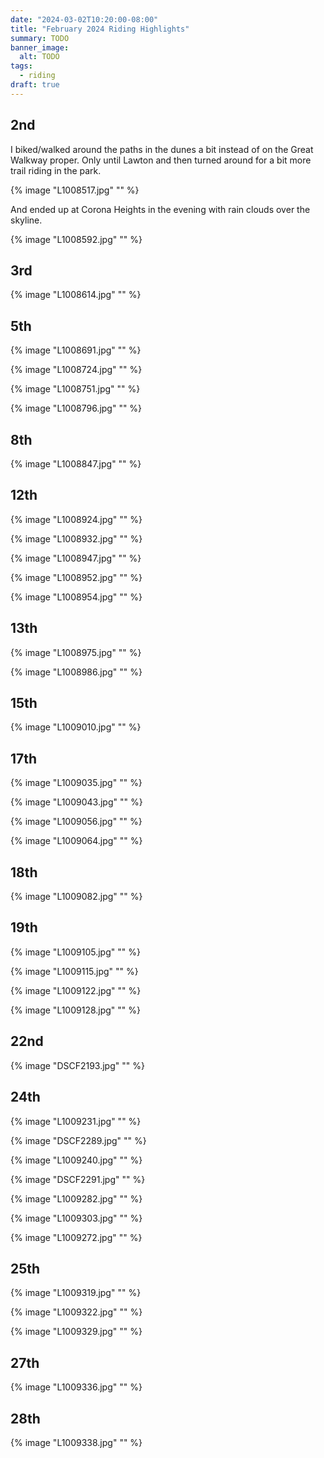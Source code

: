 ```yaml
---
date: "2024-03-02T10:20:00-08:00"
title: "February 2024 Riding Highlights"
summary: TODO
banner_image:
  alt: TODO
tags:
  - riding
draft: true
---
```


## 2nd

I biked/walked around the paths in the dunes a bit instead of on the Great Walkway proper. Only until Lawton and then turned around for a bit more trail riding in the park.

{% image "L1008517.jpg" "" %}

And ended up at Corona Heights in the evening with rain clouds over the skyline.

{% image "L1008592.jpg" "" %}

## 3rd

{% image "L1008614.jpg" "" %}

## 5th

{% image "L1008691.jpg" "" %}

{% image "L1008724.jpg" "" %}

{% image "L1008751.jpg" "" %}

{% image "L1008796.jpg" "" %}

## 8th

{% image "L1008847.jpg" "" %}

## 12th

{% image "L1008924.jpg" "" %}

{% image "L1008932.jpg" "" %}

{% image "L1008947.jpg" "" %}

{% image "L1008952.jpg" "" %}

{% image "L1008954.jpg" "" %}

## 13th

{% image "L1008975.jpg" "" %}

{% image "L1008986.jpg" "" %}

## 15th

{% image "L1009010.jpg" "" %}

## 17th

{% image "L1009035.jpg" "" %}

{% image "L1009043.jpg" "" %}

{% image "L1009056.jpg" "" %}

{% image "L1009064.jpg" "" %}

## 18th

{% image "L1009082.jpg" "" %}

## 19th

{% image "L1009105.jpg" "" %}

{% image "L1009115.jpg" "" %}

{% image "L1009122.jpg" "" %}

{% image "L1009128.jpg" "" %}

## 22nd

{% image "DSCF2193.jpg" "" %}

## 24th

{% image "L1009231.jpg" "" %}

{% image "DSCF2289.jpg" "" %}

{% image "L1009240.jpg" "" %}

{% image "DSCF2291.jpg" "" %}

{% image "L1009282.jpg" "" %}

{% image "L1009303.jpg" "" %}

{% image "L1009272.jpg" "" %}

## 25th

{% image "L1009319.jpg" "" %}

{% image "L1009322.jpg" "" %}

{% image "L1009329.jpg" "" %}

## 27th

{% image "L1009336.jpg" "" %}

## 28th

{% image "L1009338.jpg" "" %}
